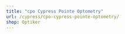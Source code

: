 ```yaml
---
title: "cpo Cypress Pointe Optometry"
url: /cypress/cpo-cypress-pointe-optometry/
shop: Optiker
---
```

